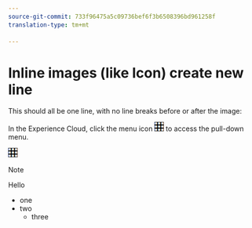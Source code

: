 ```yaml
---
source-git-commit: 733f96475a5c09736bef6f3b6508396bd961258f
translation-type: tm+mt

---
```

# Inline images (like Icon) create new line

This should all be one line, with no line breaks before or after the image:

In the Experience Cloud, click the menu icon  ![](icon.png) to access the pull-down menu.


[![](icon.png)](http://www.google.com)

>[!NOTE]
>Hello
>* one
>* two
   >   * three